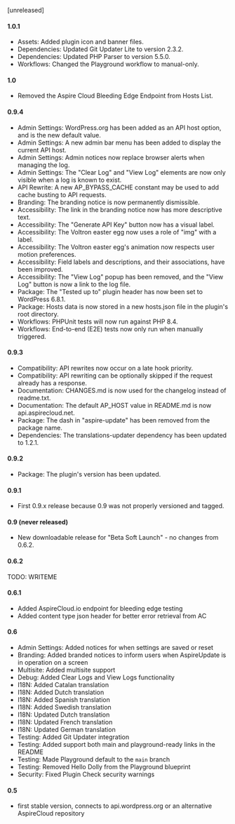 [unreleased]

#### 1.0.1
* Assets: Added plugin icon and banner files.
* Dependencies: Updated Git Updater Lite to version 2.3.2.
* Dependencies: Updated PHP Parser to version 5.5.0.
* Workflows: Changed the Playground workflow to manual-only.

#### 1.0
* Removed the Aspire Cloud Bleeding Edge Endpoint from Hosts List.

#### 0.9.4
* Admin Settings: WordPress.org has been added as an API host option, and is the new default value.
* Admin Settings: A new admin bar menu has been added to display the current API host.
* Admin Settings: Admin notices now replace browser alerts when managing the log.
* Admin Settings: The "Clear Log" and "View Log" elements are now only visible when a log is known to exist.
* API Rewrite: A new AP_BYPASS_CACHE constant may be used to add cache busting to API requests.
* Branding: The branding notice is now permanently dismissible.
* Accessibility: The link in the branding notice now has more descriptive text.
* Accessibility: The "Generate API Key" button now has a visual label.
* Accessibility: The Voltron easter egg now uses a role of "img" with a label.
* Accessibility: The Voltron easter egg's animation now respects user motion preferences.
* Accessibility: Field labels and descriptions, and their associations, have been improved.
* Accessibility: The "View Log" popup has been removed, and the "View Log" button is now a link to the log file.
* Package: The "Tested up to" plugin header has now been set to WordPress 6.8.1.
* Package: Hosts data is now stored in a new hosts.json file in the plugin's root directory.
* Workflows: PHPUnit tests will now run against PHP 8.4.
* Workflows: End-to-end (E2E) tests now only run when manually triggered.

#### 0.9.3
* Compatibility: API rewrites now occur on a late hook priority.
* Compatibility: API rewriting can be optionally skipped if the request already has a response.
* Documentation: CHANGES.md is now used for the changelog instead of readme.txt.
* Documentation: The default AP_HOST value in README.md is now api.aspirecloud.net.
* Package: The dash in "aspire-update" has been removed from the package name.
* Dependencies: The translations-updater dependency has been updated to 1.2.1.

#### 0.9.2
* Package: The plugin's version has been updated.

#### 0.9.1
* First 0.9.x release because 0.9 was not properly versioned and tagged.

#### 0.9 (never released)
* New downloadable release for "Beta Soft Launch" - no changes from 0.6.2.

#### 0.6.2
TODO: WRITEME

#### 0.6.1
* Added AspireCloud.io endpoint for bleeding edge testing
* Added content type json header for better error retrieval from AC

#### 0.6
* Admin Settings: Added notices for when settings are saved or reset
* Branding: Added branded notices to inform users when AspireUpdate is in operation on a screen
* Multisite: Added multisite support
* Debug: Added Clear Logs and View Logs functionality
* I18N: Added Catalan translation
* I18N: Added Dutch translation
* I18N: Added Spanish translation
* I18N: Added Swedish translation
* I18N: Updated Dutch translation
* I18N: Updated French translation
* I18N: Updated German translation
* Testing: Added Git Updater integration
* Testing: Added support both main and playground-ready links in the README
* Testing: Made Playground default to the `main` branch
* Testing: Removed Hello Dolly from the Playground blueprint
* Security: Fixed Plugin Check security warnings

#### 0.5
* first stable version, connects to api.wordpress.org or an alternative AspireCloud repository
